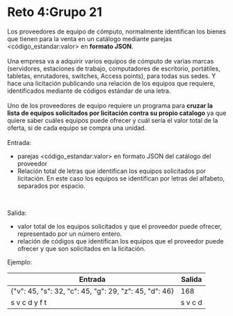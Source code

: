 # Reto 4:Grupo 21

Los proveedores de equipo de cómputo, normalmente identifican los bienes que tienen para la venta en un catálogo mediante parejas <código_estandar:valor> en **formato JSON**.
<br><br>
Una empresa va a adquirir varios equipos de cómputo de varias marcas (servidores, estaciones de trabajo, computadores de escritorio, portátiles, tabletas, enrutadores, switches, Access points), para todas sus sedes. Y hace una licitación publicando una relación de los equipos que requiere, identificados mediante de códigos estándar de una letra.
<br><br>
Uno de los proveedores de equipo requiere un programa para **cruzar la lista de equipos solicitados por licitación contra su propio catalogo** ya que quiere saber cuáles equipos puede ofrecer y cuál sería el valor total de la oferta, si de cada equipo se compra una unidad.
<br><br>
Entrada:<br>
*  parejas <código_estandar:valor> en formato JSON del catálogo del proveedor
*   Relación total de letras que identifican los equipos solicitados por licitación. En este caso los equipos se identifican por letras del alfabeto, separados por espacio.
<br>

Salida:
*   valor total de los equipos solicitados y que el proveedor puede ofrecer, representado por un número entero.
*   relación de códigos que identifican los equipos que el proveedor puede ofrecer y que son solicitados en la licitación.

Ejemplo:

|Entrada|Salida|
|---|---|
|{"v": 45, "s": 32, "c": 45, "g": 29, "z": 45, "d": 46}|168|
|s v c d y f t|s v c d|